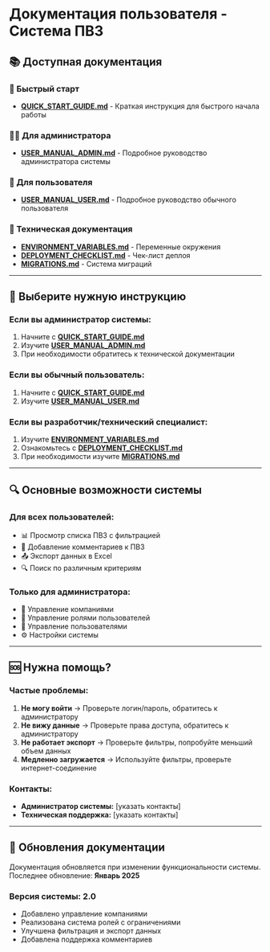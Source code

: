 # Документация пользователя - Система ПВЗ

## 📚 Доступная документация

### 🚀 Быстрый старт
- **[QUICK_START_GUIDE.md](QUICK_START_GUIDE.md)** - Краткая инструкция для быстрого начала работы

### 👨‍💼 Для администратора
- **[USER_MANUAL_ADMIN.md](USER_MANUAL_ADMIN.md)** - Подробное руководство администратора системы

### 👤 Для пользователя
- **[USER_MANUAL_USER.md](USER_MANUAL_USER.md)** - Подробное руководство обычного пользователя

### 🔧 Техническая документация
- **[ENVIRONMENT_VARIABLES.md](ENVIRONMENT_VARIABLES.md)** - Переменные окружения
- **[DEPLOYMENT_CHECKLIST.md](DEPLOYMENT_CHECKLIST.md)** - Чек-лист деплоя
- **[MIGRATIONS.md](MIGRATIONS.md)** - Система миграций

---

## 🎯 Выберите нужную инструкцию

### Если вы администратор системы:
1. Начните с **[QUICK_START_GUIDE.md](QUICK_START_GUIDE.md)**
2. Изучите **[USER_MANUAL_ADMIN.md](USER_MANUAL_ADMIN.md)**
3. При необходимости обратитесь к технической документации

### Если вы обычный пользователь:
1. Начните с **[QUICK_START_GUIDE.md](QUICK_START_GUIDE.md)**
2. Изучите **[USER_MANUAL_USER.md](USER_MANUAL_USER.md)**

### Если вы разработчик/технический специалист:
1. Изучите **[ENVIRONMENT_VARIABLES.md](ENVIRONMENT_VARIABLES.md)**
2. Ознакомьтесь с **[DEPLOYMENT_CHECKLIST.md](DEPLOYMENT_CHECKLIST.md)**
3. При необходимости изучите **[MIGRATIONS.md](MIGRATIONS.md)**

---

## 🔍 Основные возможности системы

### Для всех пользователей:
- 📊 Просмотр списка ПВЗ с фильтрацией
- 💬 Добавление комментариев к ПВЗ
- 📤 Экспорт данных в Excel
- 🔍 Поиск по различным критериям

### Только для администратора:
- 🏢 Управление компаниями
- 👥 Управление ролями пользователей
- 👤 Управление пользователями
- ⚙️ Настройки системы

---

## 🆘 Нужна помощь?

### Частые проблемы:
1. **Не могу войти** → Проверьте логин/пароль, обратитесь к администратору
2. **Не вижу данные** → Проверьте права доступа, обратитесь к администратору
3. **Не работает экспорт** → Проверьте фильтры, попробуйте меньший объем данных
4. **Медленно загружается** → Используйте фильтры, проверьте интернет-соединение

### Контакты:
- **Администратор системы:** [указать контакты]
- **Техническая поддержка:** [указать контакты]

---

## 📝 Обновления документации

Документация обновляется при изменении функциональности системы. Последнее обновление: **Январь 2025**

### Версия системы: 2.0
- Добавлено управление компаниями
- Реализована система ролей с ограничениями
- Улучшена фильтрация и экспорт данных
- Добавлена поддержка комментариев
